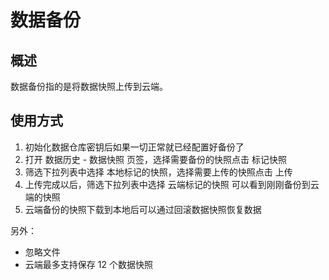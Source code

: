 # 数据备份

## 概述

数据备份指的是将数据快照上传到云端。

## 使用方式

1. 初始化数据仓库密钥后如果一切正常就已经配置好备份了
2. 打开 <kbd>数据历史</kbd> - <kbd>数据快照</kbd> 页签，选择需要备份的快照点击 <kbd>标记快照</kbd>
3. 筛选下拉列表中选择 <kbd>本地标记的快照</kbd>，选择需要上传的快照点击 <kbd>上传</kbd>
4. 上传完成以后，筛选下拉列表中选择 <kbd>云端标记的快照</kbd> 可以看到刚刚备份到云端的快照
5. 云端备份的快照下载到本地后可以通过回滚数据快照恢复数据

另外：

* 忽略文件
* 云端最多支持保存 12 个数据快照

‍
